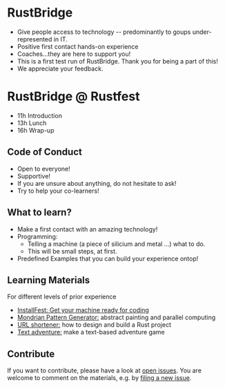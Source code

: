 
RustBridge
==========
* Give people access to technology -- predominantly to goups under-represented in IT.
* Positive first contact hands-on experience
* Coaches...they are here to support you!
* This is a first test run of RustBridge. Thank you for being a part of this! 
* We appreciate your feedback.

RustBridge @ Rustfest
=====================

* 11h Introduction
* 13h Lunch
* 16h Wrap-up

Code of Conduct
---------------
* Open to everyone!
* Supportive!
* If you are unsure about anything, do not hesitate to ask!
* Try to help your co-learners!

What to learn?
----------------
* Make a first contact with an amazing technology!
* Programming: 
    * Telling a machine (a piece of silicium and metal ...) what to do.
    * This will be small steps, at first.
* Predefined Examples that you can build your experience ontop!

Learning Materials 
--------------------
For different levels of prior experience
* [InstallFest: Get your machine ready for coding](https://github.com/rust-community/rustbridge/blob/master/workshops/installfest/user-guide.md)
* [Mondrian Pattern Generator:](https://github.com/rust-community/rustbridge/tree/master/workshops/mondrian-pattern) abstract painting and parallel computing
* [URL shortener:](https://github.com/rust-community/rustbridge/tree/master/workshops/url_shortener) how to design and build a Rust project
* [Text adventure:](https://github.com/rust-community/rustbridge/tree/master/workshops/textadventure) make a text-based adventure game


Contribute
----------

If you want to contribute, please have a look at [open issues](https://github.com/rust-community/rustbridge/issues). You are welcome to comment on the materials, e.g. by [filing a new issue](https://github.com/rust-community/rustbridge/issues/new).

